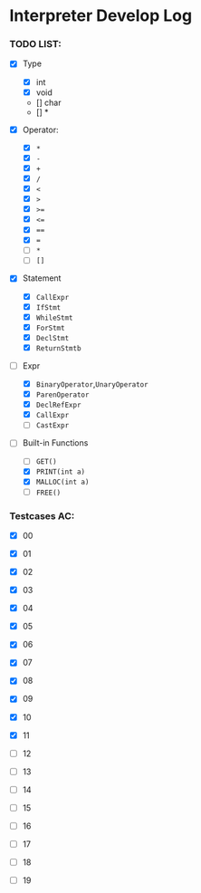 #  Interpreter Develop Log

### TODO LIST:

+ [x] Type
  + [x] int
  + [x] void
  + [] char
  + [] *

+ [x] Operator:
  + [x]  `*`
  + [x]  `-`
  + [x]  `+`
  + [x]  `/`
  + [x]  `<`
  + [x]  `>`
  + [x]  `>=`
  + [x]  `<=`
  + [x]  `==`
  + [x]  `=`
  + [ ]  `*`
  + [ ]  `[]`
+ [x] Statement
  + [x] `CallExpr`
  + [x] `IfStmt`
  + [x] `WhileStmt`
  + [x] `ForStmt`
  + [x] `DeclStmt`
  + [x] `ReturnStmtb`
+ [ ] Expr
  + [x] `BinaryOperator`,`UnaryOperator`
  + [x] `ParenOperator`
  + [x] `DeclRefExpr`
  + [x] `CallExpr`
  + [ ] `CastExpr`
+ [ ] Built-in Functions
  + [ ] `GET()`
  + [x] `PRINT(int a)`
  + [x] `MALLOC(int a)`
  + [ ] `FREE()`

### Testcases AC:

+ [x] 00
+ [x] 01
+ [x] 02
+ [x] 03
+ [x] 04
+ [x] 05
+ [x] 06
+ [x] 07
+ [x] 08
+ [x] 09
+ [x] 10
+ [x] 11
+ [ ] 12
+ [ ] 13
+ [ ] 14
+ [ ] 15
+ [ ] 16
+ [ ] 17
+ [ ] 18
+ [ ] 19

